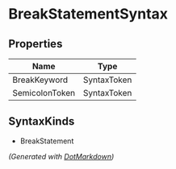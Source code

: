 # BreakStatementSyntax

## Properties

| Name           | Type        |
| -------------- | ----------- |
| BreakKeyword   | SyntaxToken |
| SemicolonToken | SyntaxToken |

## SyntaxKinds

* BreakStatement

*\(Generated with [DotMarkdown](http://github.com/JosefPihrt/DotMarkdown)\)*